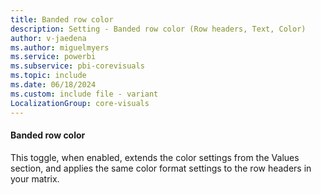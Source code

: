 ```yaml
---
title: Banded row color
description: Setting - Banded row color (Row headers, Text, Color)
author: v-jaedena
ms.author: miguelmyers
ms.service: powerbi
ms.subservice: pbi-corevisuals
ms.topic: include
ms.date: 06/18/2024
ms.custom: include file - variant
LocalizationGroup: core-visuals
---
```

#### Banded row color

This toggle, when enabled, extends the color settings from the Values section, and applies the same color format settings to the row headers in your matrix.
